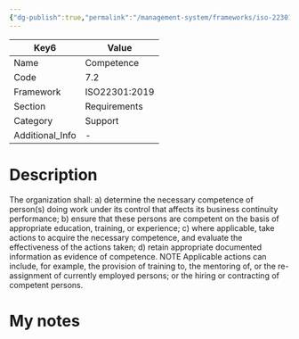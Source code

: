 ```yaml
---
{"dg-publish":true,"permalink":"/management-system/frameworks/iso-22301-2019/iso-22301-2019-7-2/","tags":["requirement"],"noteIcon":"1"}
---
```



<div><table class="dataview table-view-table"><thead class="table-view-thead"><tr class="table-view-tr-header"><th class="table-view-th"><span>Key</span><span class="dataview small-text">6</span></th><th class="table-view-th"><span>Value</span></th></tr></thead><tbody class="table-view-tbody"><tr><td><span>Name</span></td><td><span>Competence</span></td></tr><tr><td><span>Code</span></td><td><span>7.2</span></td></tr><tr><td><span>Framework</span></td><td><span>ISO22301:2019</span></td></tr><tr><td><span>Section</span></td><td><span>Requirements</span></td></tr><tr><td><span>Category</span></td><td><span>Support</span></td></tr><tr><td><span>Additional_Info</span></td><td><span>-</span></td></tr></tbody></table></div>

# Description

The organization shall: a) determine the necessary competence of person(s) doing work under its control that affects its business continuity performance; b) ensure that these persons are competent on the basis of appropriate education, training, or experience; c) where applicable, take actions to acquire the necessary competence, and evaluate the effectiveness of the actions taken; d) retain appropriate documented information as evidence of competence.  NOTE Applicable actions can include, for example, the provision of training to, the mentoring of, or the re- assignment of currently employed persons; or the hiring or contracting of competent persons.

# My notes
